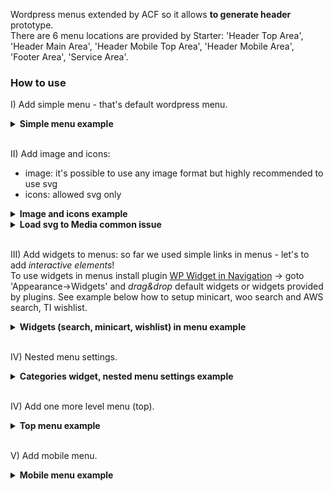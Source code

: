 Wordpress menus extended by ACF so it allows **to generate header** prototype.  
There are 6 menu locations are provided by Starter: 'Header Top Area', 'Header Main Area', 'Header Mobile Top Area', 'Header Mobile Area', 'Footer Area', 'Service Area'.  

### How to use
I) Add simple menu - that's default wordpress menu.
<details><summary><strong>Simple menu example</strong></summary>
  <a href="https://raw.githubusercontent.com/wiki/chyvak1831/starter/screenshots/menu/menu_simple.mp4">Download this video example</a><br>
  <img src="https://raw.githubusercontent.com/wiki/chyvak1831/starter/screenshots/menu/menu_simple.gif" alt="Menu Simple">
</details>
<br>

II) Add image and icons:
 * image: it's possible to use any image format but highly recommended to use svg
 * icons: allowed svg only
<details id="menu_img_icon"><summary><strong>Image and icons example</strong></summary>
  <a href="https://raw.githubusercontent.com/wiki/chyvak1831/starter/screenshots/menu/menu_img_icon.mp4">Download this video example</a><br>
  <img src="https://raw.githubusercontent.com/wiki/chyvak1831/starter/screenshots/menu/menu_img_icon.gif" alt="Menu Image Icon">
</details>
  <details><summary><strong>Load svg to Media common issue</strong></summary>
    If you sees this error 1 (on screenshot) while uploading svg into Media
    <img src="https://raw.githubusercontent.com/wiki/chyvak1831/starter/screenshots/svg_error.jpg" alt="Add svg problem">
   it means that svg is invalid. In most cases in svg file missing such first line 2 (on screenshot). Due svg is xml WordPress require xml declaration.
  </details>
<br>

III) Add widgets to menus: so far we used simple links in menus - let's to add *interactive elements*!  
To use widgets in menus install plugin [WP Widget in Navigation](https://github.com/chyvak1831/starter#-installation--usage) -> goto 'Appearance->Widgets' and *drag&drop* default widgets or widgets provided by plugins. 
See example below how to setup minicart, woo search and AWS search, TI wishlist.
<details id="widgets_example"><summary><strong>Widgets (search, minicart, wishlist) in menu example</strong></summary>
  <a href="https://raw.githubusercontent.com/wiki/chyvak1831/starter/screenshots/menu/menu_widgets.mp4">Download this video example</a>/<br>
  <img src="https://raw.githubusercontent.com/wiki/chyvak1831/starter/screenshots/menu/menu_widgets.gif" alt="Menu Image Icon">
</details>
<br>

IV) Nested menu settings.
<details><summary><strong>Categories widget, nested menu settings example</strong></summary>
  <a href="https://raw.githubusercontent.com/wiki/chyvak1831/starter/screenshots/menu/menu_nested.mp4">Download this video example</a><br>
  <img src="https://raw.githubusercontent.com/wiki/chyvak1831/starter/screenshots/menu/menu_nested.gif" alt="Menu Image Icon">
</details>
<br>

IV) Add one more level menu (top).
<details><summary><strong>Top menu example</strong></summary>
  <a href="https://raw.githubusercontent.com/wiki/chyvak1831/starter/screenshots/menu/menu_top.mp4">Download this video example</a><br>
  <img src="https://raw.githubusercontent.com/wiki/chyvak1831/starter/screenshots/menu/menu_top.gif" alt="Menu Image Icon">
</details>
<br>

V) Add mobile menu.
<details><summary><strong>Mobile menu example</strong></summary>
  <a href="https://raw.githubusercontent.com/wiki/chyvak1831/starter/screenshots/menu/menu_mobile.mp4">Download this video example</a><br>
  <img src="https://raw.githubusercontent.com/wiki/chyvak1831/starter/screenshots/menu/menu_mobile.gif" alt="Mobile Menu">
</details>